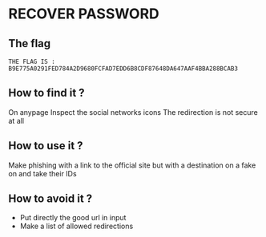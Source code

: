 # RECOVER PASSWORD

## The flag

```
THE FLAG IS : B9E775A0291FED784A2D9680FCFAD7EDD6B8CDF87648DA647AAF4BBA288BCAB3
```

## How to find it ?

On anypage
Inspect the social networks icons
The redirection is not secure at all

## How to use it ?

Make phishing with a link to the official site but with a destination on a fake on and take their IDs

## How to avoid it ?

- Put directly the good url in input
- Make a list of allowed redirections